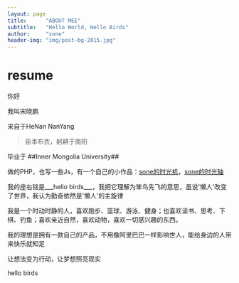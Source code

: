 ```yaml
---
layout: page
title:      "ABOUT MEE"
subtitle:   "Hello World, Hello Birds"
author:     "sone"
header-img: "img/post-bg-2015.jpg"
---
```


# resume

你好
 
我叫宋晓鹏

来自于HeNan NanYang

> 臣本布衣，躬耕于南阳

毕业于 ##Inner Mongolia University##

做的PHP，也写一些Js，有一个自己的小作品：[sone的时光机](http://sone.time_line.hellobirds.top/time_line/machine)，[sone的时光轴](http://sone.time_line.hellobirds.top/time_line/index)

我的座右铭是___hello birds___，我把它理解为笨鸟先飞的意思，虽说'懒人'改变了世界，我认为勤奋依然是'懒人'的主旋律

我是一个时动时静的人，喜欢跑步、篮球、游泳、健身；也喜欢读书、思考、下棋、钓鱼；喜欢亲近自然，喜欢动物，喜欢一切感兴趣的东西。

我的理想是拥有一款自己的产品，不用像阿里巴巴一样影响世人，能给身边的人带来快乐就知足

让想法变为行动，让梦想照亮现实

hello birds














 

